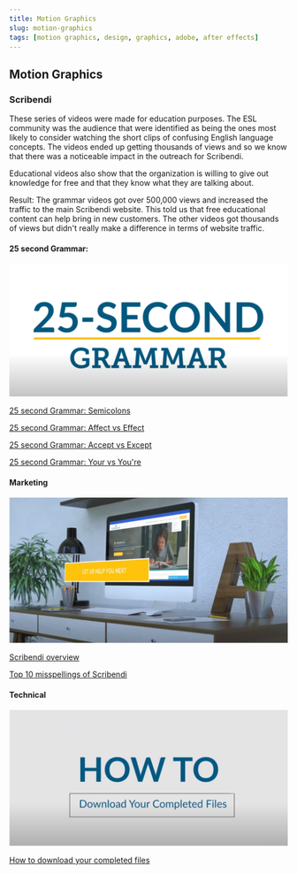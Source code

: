```yaml
---
title: Motion Graphics
slug: motion-graphics
tags: [motion graphics, design, graphics, adobe, after effects]
---
```


## Motion Graphics

### Scribendi

These series of videos were made for education purposes. The ESL community was the audience that were identified as being the ones most likely to consider watching the short clips of confusing English language concepts. The videos ended up getting thousands of views and so we know that there was a noticeable impact in the outreach for Scribendi.

Educational videos also show that the organization is willing to give out knowledge for free and that they know what they are talking about.

Result: The grammar videos got over 500,000 views and increased the traffic to the main Scribendi website. This told us that free educational content can help bring in new customers. The other videos got thousands of views but didn't really make a difference in terms of website traffic.

#### 25 second Grammar:

![25 second grammar Scribendi](./img/motion-graphics/Scribendi-25s.png)

[25 second Grammar: Semicolons](https://www.youtube.com/watch?v=AhDfTdAY1cU)

[25 second Grammar: Affect vs Effect](https://www.youtube.com/watch?v=pqzTVRFveYQ)

[25 second Grammar: Accept vs Except](https://www.youtube.com/watch?v=OhyU6KuYkG4)

[25 second Grammar: Your vs You're](https://www.youtube.com/watch?v=48w_NQkj2xk)

#### Marketing

![Scribendi marketing video](./img/motion-graphics/Scribendi-marketing.png)

[Scribendi overview](https://www.youtube.com/watch?v=os7JezfFh8I)

[Top 10 misspellings of Scribendi](https://www.youtube.com/watch?v=lj6KnVkdQqk&t=1s)

#### Technical

![Scribendi how to video](./img/motion-graphics/Scribendi-howto.png)

[How to download your completed files](https://www.youtube.com/watch?v=wse5XM-E7i0)
